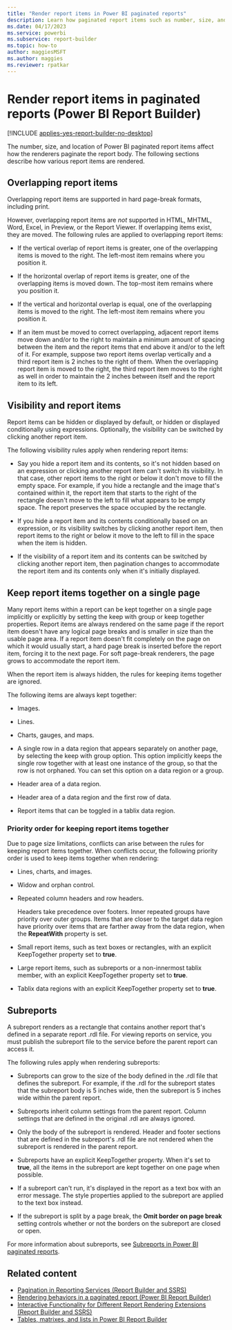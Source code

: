 ```yaml
---
title: "Render report items in Power BI paginated reports"
description: Learn how paginated report items such as number, size, and locations affect rendering pagination in Power BI Report Builder.
ms.date: 04/17/2023
ms.service: powerbi
ms.subservice: report-builder
ms.topic: how-to
author: maggiesMSFT
ms.author: maggies
ms.reviewer: rpatkar
---
```

# Render report items in paginated reports (Power BI Report Builder)

[!INCLUDE [applies-yes-report-builder-no-desktop](../../includes/applies-yes-report-builder-no-desktop.md)]

The number, size, and location of Power BI paginated report items affect how the renderers paginate the report body. The following sections describe how various report items are rendered.  

## Overlapping report items

Overlapping report items are supported in hard page-break formats, including print.  

However, overlapping report items are *not* supported in HTML, MHTML, Word, Excel, in Preview, or the Report Viewer. If overlapping items exist, they are moved. The following rules are applied to overlapping report items:  
  
* If the vertical overlap of report items is greater, one of the overlapping items is moved to the right. The left-most item remains where you position it.  
  
* If the horizontal overlap of report items is greater, one of the overlapping items is moved down. The top-most item remains where you position it.  
  
* If the vertical and horizontal overlap is equal, one of the overlapping items is moved to the right. The left-most item remains where you position it.  
  
* If an item must be moved to correct overlapping, adjacent report items move down and/or to the right to maintain a minimum amount of spacing between the item and the report items that end above it and/or to the left of it. For example, suppose two report items overlap vertically and a third report item is 2 inches to the right of them. When the overlapping report item is moved to the right, the third report item moves to the right as well in order to maintain the 2 inches between itself and the report item to its left.  

## Visibility and report items

 Report items can be hidden or displayed by default, or hidden or displayed conditionally using expressions. Optionally, the visibility can be switched by clicking another report item.  
  
 The following visibility rules apply when rendering report items:  
  
* Say you hide a report item and its contents, so it's not hidden based on an expression or clicking another report item can't switch its visibility. In that case, other report items to the right or below it don't move to fill the empty space. For example, if you hide a rectangle and the image that's contained within it, the report item that starts to the right of the rectangle doesn't move to the left to fill what appears to be empty space. The report preserves the space occupied by the rectangle.  
  
* If you hide a report item and its contents conditionally based on an expression, or its visibility switches by clicking another report item, then report items to the right or below it move to the left to fill in the space when the item is hidden.  
  
* If the visibility of a report item and its contents can be switched by clicking another report item, then pagination changes to accommodate the report item and its contents only when it's initially displayed.  
  
## Keep report items together on a single page  

 Many report items within a report can be kept together on a single page implicitly or explicitly by setting the keep with group or keep together properties. Report items are always rendered on the same page if the report item doesn't have any logical page breaks and is smaller in size than the usable page area. If a report item doesn't fit completely on the page on which it would usually start, a hard page break is inserted before the report item, forcing it to the next page. For soft page-break renderers, the page grows to accommodate the report item.  
  
 When the report item is always hidden, the rules for keeping items together are ignored.  
  
 The following items are always kept together:  
  
* Images.  
  
* Lines.  
  
* Charts, gauges, and maps.  
  
* A single row in a data region that appears separately on another page, by selecting the keep with group option. This option implicitly keeps the single row together with at least one instance of the group, so that the row is not orphaned. You can set this option on a data region or a group.  
  
* Header area of a data region.  
  
* Header area of a data region and the first row of data.  
  
* Report items that can be toggled in a tablix data region.  
  
### Priority order for keeping report items together

 Due to page size limitations, conflicts can arise between the rules for keeping report items together. When conflicts occur, the following priority order is used to keep items together when rendering:  
  
* Lines, charts, and images.  
  
* Widow and orphan control.  
  
* Repeated column headers and row headers.  
  
     Headers take precedence over footers. Inner repeated groups have priority over outer groups. Items that are closer to the target data region have priority over items that are farther away from the data region, when the **RepeatWith** property is set.  
  
* Small report items, such as text boxes or rectangles, with an explicit KeepTogether property set to **true**.  
  
* Large report items, such as subreports or a non-innermost tablix member, with an explicit KeepTogether property set to **true**.  
  
* Tablix data regions with an explicit KeepTogether property set to **true**.  
  
## Subreports

 A subreport renders as a rectangle that contains another report that's defined in a separate report .rdl file. For viewing reports on service, you must publish the subreport file to the service before the parent report can access it.  
  
 The following rules apply when rendering subreports:  
  
* Subreports can grow to the size of the body defined in the .rdl file that defines the subreport. For example, if the .rdl for the subreport states that the subreport body is 5 inches wide, then the subreport is 5 inches wide within the parent report.  
  
* Subreports inherit column settings from the parent report. Column settings that are defined in the original .rdl are always ignored.  
  
* Only the body of the subreport is rendered. Header and footer sections that are defined in the subreport's .rdl file are not rendered when the subreport is rendered in the parent report.  
  
* Subreports have an explicit KeepTogether property. When it's set to **true**, all the items in the subreport are kept together on one page when possible.  
  
* If a subreport can't run, it's displayed in the report as a text box with an error message. The style properties applied to the subreport are applied to the text box instead.  
  
* If the subreport is split by a page break, the **Omit border on page break** setting controls whether or not the borders on the subreport are closed or open.  
  
 For more information about subreports, see [Subreports in Power BI paginated reports](../subreports.md).  
  
## Related content 

* [Pagination in Reporting Services &#40;Report Builder  and SSRS&#41;](/sql/reporting-services/report-design/pagination-in-reporting-services-report-builder-and-ssrs)
* [Rendering behaviors in a paginated report (Power BI Report Builder)](render-behaviors-report-builder-service.md)
* [Interactive Functionality for Different Report Rendering Extensions &#40;Report Builder and SSRS&#41;](/sql/reporting-services/report-builder/interactive-functionality-different-report-rendering-extensions)   
* [Tables, matrixes, and lists in Power BI Report Builder](../report-builder-tables-matrices-lists.md)
